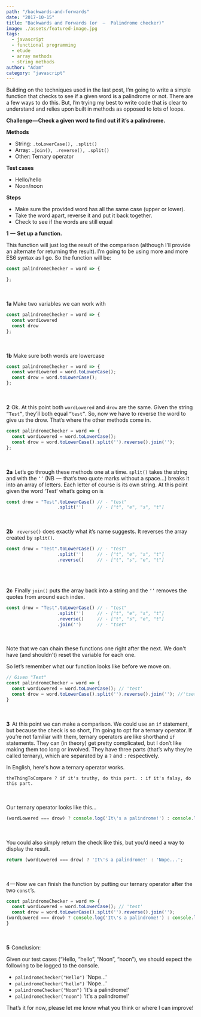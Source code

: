```yaml
---
path: "/backwards-and-forwards"
date: "2017-10-15"
title: "Backwards and Forwards (or  —  Palindrome checker)"
image: ./assets/featured-image.jpg
tags:
  - javascript
  - functional programming
  - etude
  - array methods
  - string methods
author: "Adam"
category: "javascript"
---
```


Building on the techniques used in the last post, I’m going to write a simple function that checks to see if a given word is a palindrome or not. There are a few ways to do this. But, I’m trying my best to write code that is clear to understand and relies upon built in methods as opposed to lots of loops.

**Challenge — Check a given word to find out if it’s a palindrome.**

**Methods**
- String: `.toLowerCase(), .split()`
- Array: `.join(), .reverse(), .split()`
- Other: Ternary operator

**Test cases**
- Hello/hello
- Noon/noon

**Steps**
- Make sure the provided word has all the same case (upper or lower).
- Take the word apart, reverse it and put it back together.
- Check to see if the words are still equal

**1  —  Set up a function.**

This function will just log the result of the comparison (although I’ll provide an alternate for returning the result). I’m going to be using more and more ES6 syntax as I go. So the function will be:

```javascript 
const palindromeChecker = word => {

};
```
<br /><br />
**1a** Make two variables we can work with
```javascript
const palindromeChecker = word => {
  const wordLowered
  const drow
};
```
<br /><br />
**1b** Make sure both words are lowercase

```javascript 
const palindromeChecker = word => {
  const wordLowered = word.toLowerCase();
  const drow = word.toLowerCase();
};
```
<br /><br />
**2**  Ok. At this point both `wordLowered` and `drow` are the same. Given the string `“Test”`, they’ll both equal `“test”`. So, now we have to reverse the word to give us the drow. That’s where the other methods come in.
```javascript
const palindromeChecker = word => {
  const wordLowered = word.toLowerCase();
  const drow = word.toLowerCase().split('').reverse().join('');
};
```
<br /><br />
**2a**  Let’s go through these methods one at a time. `split()` takes the string and with the `‘’` (NB  —  that’s two quote marks without a space…) breaks it into an array of letters. Each letter of course is its own string. At this point given the word ‘Test’ what’s going on is
```javascript
const drow = "Test".toLowerCase() // - "test"
                   .split('')     // - ["t", "e", "s", "t"]
```
<br /><br />
**2b** ` reverse()` does exactly what it’s name suggests. It reverses the array created by `split()`.

```javascript
const drow = "Test".toLowerCase() // - "test"
                   .split('')     // - ["t", "e", "s", "t"]
                   .reverse()     // - ["t", "s", "e", "t"]
```  
<br /><br />                
**2c**  Finally `join()` puts the array back into a string and the `‘’` removes the quotes from around each index.
```javascript
const drow = "Test".toLowerCase() // - "test"
                   .split('')     // - ["t", "e", "s", "t"]
                   .reverse()     // - ["t", "s", "e", "t"]
                   .join('')      // - "tset"
```
<br /><br />
Note that we can chain these functions one right after the next. We don't have (and shouldn't) reset the variable for each one.

So let’s remember what our function looks like before we move on.
```javascript
// Given "Test"
const palindromeChecker = word => {
  const wordLowered = word.toLowerCase(); // 'test'
  const drow = word.toLowerCase().split('').reverse().join(''); //'tset'
}
```
<br /><br />
**3**   At this point we can make a comparison. We could use an `if` statement, but because the check is so short, I’m going to opt for a ternary operator. If you’re not familiar with them, ternary operators are like shorthand `if` statements. They can (in theory) get pretty complicated, but I don’t like making them too long or involved. They have three parts (that’s why they’re called ternary), which are separated by a `?` and `:` respectively.

In English, here's how a ternary operator works.

```javsacript
theThingToCompare ? if it's truthy, do this part. : if it's falsy, do this part.
```
<br /><br />
Our ternary operator looks like this…
```javascript
(wordLowered === drow) ? console.log('It\'s a palindrome!') : console.log('Nope...');
```
<br /><br />
You could also simply return the check like this, but you’d need a way to display the result.
```javascript
return (wordLowered === drow) ? 'It\'s a palindrome!' : 'Nope...';
```
<br /><br />
4 — Now we can finish the function by putting our ternary operator after the two `const`’s.
```javascript
const palindromeChecker = word => {  
  const wordLowered = word.toLowerCase(); // 'test'
  const drow = word.toLowerCase().split('').reverse().join('');
(wordLowered === drow) ? console.log('It\'s a palindrome!') : console.log('Nope...');
}
```
<br /><br />
**5**  Conclusion:

Given our test cases (“Hello, “hello”, “Noon”, “noon”), we should expect the following to be logged to the console.
- `palindromeChecker("Hello")` 'Nope...'
- `palindromeChecker("hello")` 'Nope...'
- `palindromeChecker("Noon")` 'It's a palindrome!'
- `palindromeChecker("noon")` 'It's a palindrome!'

That’s it for now, please let me know what you think or where I can improve!